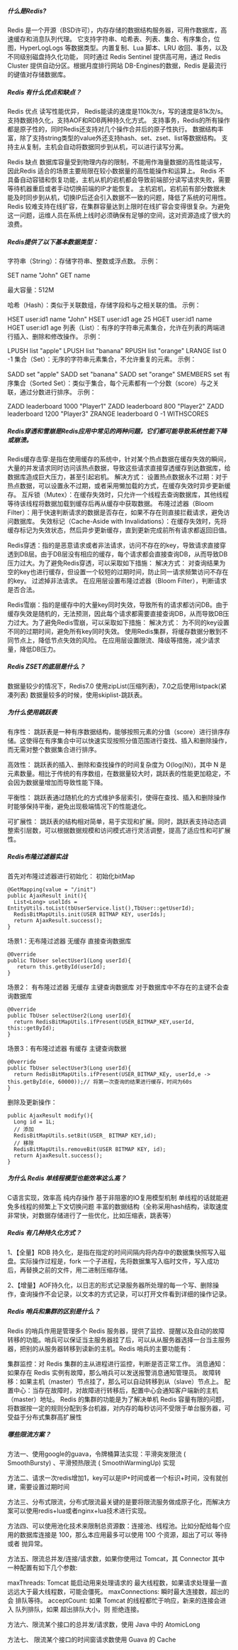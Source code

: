 ##### 什么是Redis?
Redis 是一个开源（BSD许可），内存存储的数据结构服务器，可用作数据库，高速缓存和消息队列代理。
它支持字符串、哈希表、列表、集合、有序集合，位图，HyperLogLogs 等数据类型。内置复制、Lua 脚本、LRU 收回、事务，以及不同级别磁盘持久化功能，
同时通过 Redis Sentinel 提供高可用，通过 Redis Cluster 提供自动分区。根据月度排行网站 DB-Engines的数据，Redis 是最流行的键值对存储数据库。

##### Redis 有什么优点和缺点？ 

Redis 优点
读写性能优异， Redis能读的速度是110k次/s，写的速度是81k次/s。
支持数据持久化，支持AOF和RDB两种持久化方式。
支持事务，Redis的所有操作都是原子性的，同时Redis还支持对几个操作合并后的原子性执行。
数据结构丰富，除了支持string类型的value外还支持hash、set、zset、list等数据结构。
支持主从复制，主机会自动将数据同步到从机，可以进行读写分离。

Redis 缺点
数据库容量受到物理内存的限制，不能用作海量数据的高性能读写，因此Redis 适合的场景主要局限在较小数据量的高性能操作和运算上。
Redis 不具备自动容错和恢复功能，主机从机的宕机都会导致前端部分读写请求失败，需要等待机器重启或者手动切换前端的IP才能恢复。
主机宕机，宕机前有部分数据未能及时同步到从机，切换IP后还会引入数据不一致的问题，降低了系统的可用性。
Redis 较难支持在线扩容，在集群容量达到上限时在线扩容会变得很复杂。为避免这一问题，运维人员在系统上线时必须确保有足够的空间，这对资源造成了很大的浪费。


##### Redis提供了以下基本数据类型：

字符串（String）：存储字符串、整数或浮点数。
示例：

SET name "John"
GET name

最大容量：512M

哈希（Hash）：类似于关联数组，存储字段和与之相关联的值。
示例：

HSET user:id1 name "John"
HSET user:id1 age 25
HGET user:id1 name
HGET user:id1 age
列表（List）：有序的字符串元素集合，允许在列表的两端进行插入、删除和修改操作。
示例：

LPUSH list "apple"
LPUSH list "banana"
RPUSH list "orange"
LRANGE list 0 -1
集合（Set）：无序的字符串元素集合，不允许重复的元素。
示例：

SADD set "apple"
SADD set "banana"
SADD set "orange"
SMEMBERS set
有序集合（Sorted Set）：类似于集合，每个元素都有一个分数（score）与之关联，通过分数进行排序。
示例：

ZADD leaderboard 1000 "Player1"
ZADD leaderboard 800 "Player2"
ZADD leaderboard 1200 "Player3"
ZRANGE leaderboard 0 -1 WITHSCORES


##### Redis穿透和雪崩是Redis应用中常见的两种问题，它们都可能导致系统性能下降或崩溃。

Redis缓存击穿:是指在使用缓存的系统中，针对某个热点数据在缓存失效的瞬间，大量的并发请求同时访问该热点数据，导致这些请求直接穿透缓存到达数据库，给数据库造成巨大压力，甚至引起宕机。
解决方式：
设置热点数据永不过期：对于热点数据，可以设置永不过期，或者采用懒加载的方式，在缓存失效时异步更新缓存。
互斥锁（Mutex）：在缓存失效时，只允许一个线程去查询数据库，其他线程等待该线程将数据加载到缓存后再从缓存中获取数据。
布隆过滤器（Bloom Filter）：用于快速判断请求的数据是否存在，如果不存在则直接拦截请求，避免访问数据库。
失效标记（Cache-Aside with Invalidations）：在缓存失效时，先将缓存标记为失效状态，然后异步更新缓存，直到更新完成前所有请求都返回旧值。


Redis穿透：指的是恶意请求或者非法请求，访问不存在的key，导致请求直接穿透到DB层。由于DB层没有相应的缓存，每个请求都会直接查询DB，从而导致DB压力过大。为了避免Redis穿透，可以采取如下措施：
解决方式：
对查询结果为空的key也进行缓存，但设置一个较短的过期时间，防止同一请求频繁访问不存在的key。
过滤掉非法请求。
在应用层设置布隆过滤器（Bloom Filter），判断请求是否合法。

Redis雪崩：指的是缓存中的大量key同时失效，导致所有的请求都访问DB。由于缓存失效是随机的，无法预测，因此每个请求都需要直接查询DB，从而导致DB压力过大。为了避免Redis雪崩，可以采取如下措施：
解决方式：
为不同的key设置不同的过期时间，避免所有key同时失效。
使用Redis集群，将缓存数据分散到不同节点上，降低节点失效的风险。
在应用层设置限流、降级等措施，减少请求量，降低DB压力。

##### Redis ZSET的底层是什么？

数据量较少的情况下，Redis7.0 使用zipList(压缩列表)，7.0之后使用listpack(紧凑列表) 数据量较多的时候，使用skiplist-跳跃表。

##### 为什么使用跳跃表

有序性： 跳跃表是一种有序数据结构，能够按照元素的分值（score）进行排序存储。这使得在有序集合中可以快速实现按照分值范围进行查找、插入和删除操作，而无需对整个数据集合进行排序。

高效性： 跳跃表的插入、删除和查找操作的时间复杂度为 O(log(N))，其中 N 是元素数量。相比于传统的有序数组，在数据量较大时，跳跃表的性能更加稳定，不会因为数据量增加而导致性能下降。

平衡性： 跳跃表通过随机化的方式维护多层索引，使得在查找、插入和删除操作时能够保持平衡，避免出现极端情况下的性能退化。

可扩展性： 跳跃表的结构相对简单，易于实现和扩展。同时，跳跃表支持动态调整索引层数，可以根据数据规模和访问模式进行灵活调整，提高了适应性和可扩展性。

##### Redis布隆过滤器实战

首先对布隆过滤器进行初始化：
初始化bitMap
```
@GetMapping(value = "/init")
public AjaxResult init(){
  List<Long> uselIds = EntityUtils.toList(tbUserService.list(),TbUser::getUserId);
  RedisBitMapUtils.init(USER BITMAP KEY, userIds);
  return AjaxResult.success();
}
```

场景1：无布隆过滤器 无缓存 直接查询数据库
```
@0verride
public TbUser selectUser1(Long userId){
   return this.getById(userId);
}
```

场景2： 有布隆过滤器 无缓存 主键查询数据库 对于数据库中不存在的主键不会查询数据库
```
@0verride
public TbUser selectUser2(Long userId){
  return RedisBitMapUtils.ifPresent(USER_BITMAP_KEY,userId, this::getById);
}
```

场景3：有布隆过滤器 有缓存 主键查询数据
```
@0verride
public TbUser selectUser3(Long userId){
  return RedisBitMapUtils.ifPresent(USER_BITMAP_KEy, userId,e -> this.getById(e, 60000));// 将第一次查询的结果进行缓存，时间为60s
}
```

删除及更新操作：
```
public AjaxResult modify(){
  Long id = 1L;
  // 添加
  RedisBitMapUtils.setBit(USER_ BITMAP KEY,id);
  // 移除
  RedisBitMapUtils.removeBit(USER BITMAP KEY, id);
  return AjaxResult.success();
}
```

##### 为什么 Redis 单线程模型也能效率这么高？
C语言实现，效率高
纯内存操作
基于非阻塞的IO复用模型机制
单线程的话就能避免多线程的频繁上下文切换问题
丰富的数据结构（全称采用hash结构，读取速度非常快，对数据存储进行了一些优化，比如压缩表，跳表等）

##### Redis 有几种持久化方式？ 
1、【全量】RDB 持久化，是指在指定的时间间隔内将内存中的数据集快照写入磁盘。实际操作过程是，fork 一个子进程，先将数据集写入临时文件，写入成功后，再替换之前的文件，用二进制压缩存储。

2、【增量】AOF持久化，以日志的形式记录服务器所处理的每一个写、删除操作，查询操作不会记录，以文本的方式记录，可以打开文件看到详细的操作记录。


##### Redis 哨兵和集群的区别是什么？ 

Redis 的哨兵作用是管理多个 Redis 服务器，提供了监控、提醒以及自动的故障转移的功能。哨兵可以保证当主服务器挂了后，可以从从服务器选择一台当主服务器，把别的从服务器转移到读新的主机。Redis 哨兵的主要功能有：

集群监控：对 Redis 集群的主从进程进行监控，判断是否正常工作。
消息通知：如果存在 Redis 实例有故障，那么哨兵可以发送报警消息通知管理员。
故障转移：如果主机（master）节点挂了，那么可以自动转移到从（slave）节点上。
配置中心：当存在故障时，对故障进行转移后，配置中心会通知客户端新的主机（master）地址。
Redis 的集群的功能是为了解决单机 Redis 容量有限的问题，将数据按一定的规则分配到多台机器，对内存的每秒访问不受限于单台服务器，可受益于分布式集群高扩展性

##### 哪些限流方案？

方法一、使用google的guava，令牌桶算法实现：平滑突发限流 ( SmoothBursty) 、平滑预热限流 ( SmoothWarmingUp) 实现

方法二、请求一次redis增加1，key可以是IP+时间或者一个标识+时间，没有就创建，需要设置过期时间

方法三、分布式限流，分布式限流最关键的是要将限流服务做成原子化，而解决方案可以使用redis+lua或者nginx+lua技术进行实现。

方法四、可以使用池化技术来限制总资源数：连接池、线程池。比如分配给每个应用的数据库连接是 100，那么本应用最多可以使用 100 个资源，超出了可以 等待 或者 抛异常。

方法五、限流总并发/连接/请求数，如果你使用过 Tomcat，其 Connector 其中一种配置有如下几个参数:

maxThreads: Tomcat 能启动用来处理请求的 最大线程数，如果请求处理量一直远远大于最大线程数，可能会僵死。
maxConnections: 瞬时最大连接数，超出的会 排队等待。
acceptCount: 如果 Tomcat 的线程都忙于响应，新来的连接会进入 队列排队，如果 超出排队大小，则 拒绝连接。

方法六、限流某个接口的总并发/请求数，使用 Java 中的 AtomicLong

方法七、 限流某个接口的时间窗请求数使用 Guava 的 Cache





